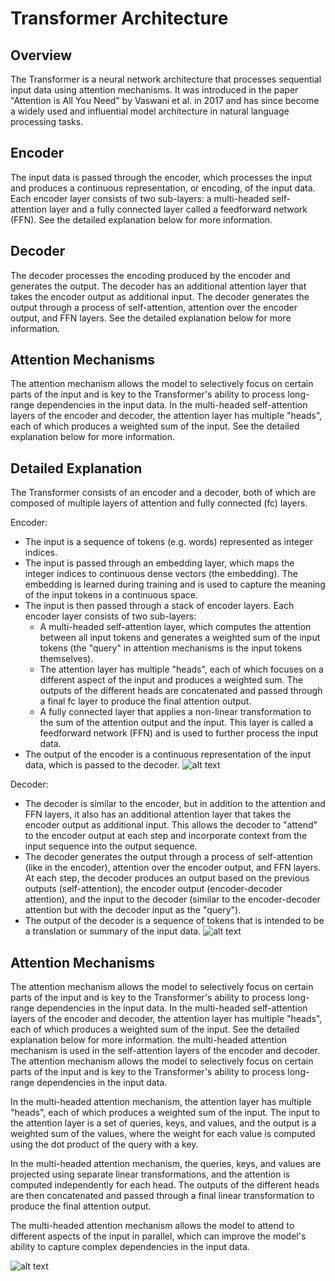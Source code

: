 # Transformer Architecture

## Overview

The Transformer is a neural network architecture that processes sequential input data using attention mechanisms. It was introduced in the paper "Attention is All You Need" by Vaswani et al. in 2017 and has since become a widely used and influential model architecture in natural language processing tasks.

## Encoder

The input data is passed through the encoder, which processes the input and produces a continuous representation, or encoding, of the input data. Each encoder layer consists of two sub-layers: a multi-headed self-attention layer and a fully connected layer called a feedforward network (FFN). See the detailed explanation below for more information.

## Decoder

The decoder processes the encoding produced by the encoder and generates the output. The decoder has an additional attention layer that takes the encoder output as additional input. The decoder generates the output through a process of self-attention, attention over the encoder output, and FFN layers. See the detailed explanation below for more information.

## Attention Mechanisms

The attention mechanism allows the model to selectively focus on certain parts of the input and is key to the Transformer's ability to process long-range dependencies in the input data. In the multi-headed self-attention layers of the encoder and decoder, the attention layer has multiple "heads", each of which produces a weighted sum of the input. See the detailed explanation below for more information.

## Detailed Explanation

The Transformer consists of an encoder and a decoder, both of which are composed of multiple layers of attention and fully connected (fc) layers.

Encoder:
- The input is a sequence of tokens (e.g. words) represented as integer indices. 
- The input is passed through an embedding layer, which maps the integer indices to continuous dense vectors (the embedding). The embedding is learned during training and is used to capture the meaning of the input tokens in a continuous space.
- The input is then passed through a stack of encoder layers. Each encoder layer consists of two sub-layers:
  - A multi-headed self-attention layer, which computes the attention between all input tokens and generates a weighted sum of the input tokens (the "query" in attention mechanisms is the input tokens themselves). 
  - The attention layer has multiple "heads", each of which focuses on a different aspect of the input and produces a weighted sum. The outputs of the different heads are concatenated and passed through a final fc layer to produce the final attention output.
  - A fully connected layer that applies a non-linear transformation to the sum of the attention output and the input. This layer is called a feedforward network (FFN) and is used to further process the input data.
- The output of the encoder is a continuous representation of the input data, which is passed to the decoder.
![alt text](https://machinelearningmastery.com/wp-content/uploads/2021/10/transformer_1.png)

Decoder:
- The decoder is similar to the encoder, but in addition to the attention and FFN layers, it also has an additional attention layer that takes the encoder output as additional input. This allows the decoder to "attend" to the encoder output at each step and incorporate context from the input sequence into the output sequence.
- The decoder generates the output through a process of self-attention (like in the encoder), attention over the encoder output, and FFN layers. At each step, the decoder produces an output based on the previous outputs (self-attention), the encoder output (encoder-decoder attention), and the input to the decoder (similar to the encoder-decoder attention but with the decoder input as the "query").
- The output of the decoder is a sequence of tokens that is intended to be a translation or summary of the input data.
![alt text](https://machinelearningmastery.com/wp-content/uploads/2021/10/transformer_2.png)


## Attention Mechanisms

The attention mechanism allows the model to selectively focus on certain parts of the input and is key to the Transformer's ability to process long-range dependencies in the input data. In the multi-headed self-attention layers of the encoder and decoder, the attention layer has multiple "heads", each of which produces a weighted sum of the input. See the detailed explanation below for more information.
the multi-headed attention mechanism is used in the self-attention layers of the encoder and decoder. The attention mechanism allows the model to selectively focus on certain parts of the input and is key to the Transformer's ability to process long-range dependencies in the input data.

In the multi-headed attention mechanism, the attention layer has multiple "heads", each of which produces a weighted sum of the input. The input to the attention layer is a set of queries, keys, and values, and the output is a weighted sum of the values, where the weight for each value is computed using the dot product of the query with a key.

In the multi-headed attention mechanism, the queries, keys, and values are projected using separate linear transformations, and the attention is computed independently for each head. The outputs of the different heads are then concatenated and passed through a final linear transformation to produce the final attention output.

The multi-headed attention mechanism allows the model to attend to different aspects of the input in parallel, which can improve the model's ability to capture complex dependencies in the input data.

![alt text]([image_url](https://machinelearningmastery.com/wp-content/uploads/2021/09/tour_3.png))




